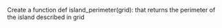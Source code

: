 Create a function def island_perimeter(grid): that returns the perimeter of the island described in grid